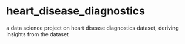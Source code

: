 # heart_disease_diagnostics
a data science project on heart disease diagnostics dataset, deriving insights from the dataset
